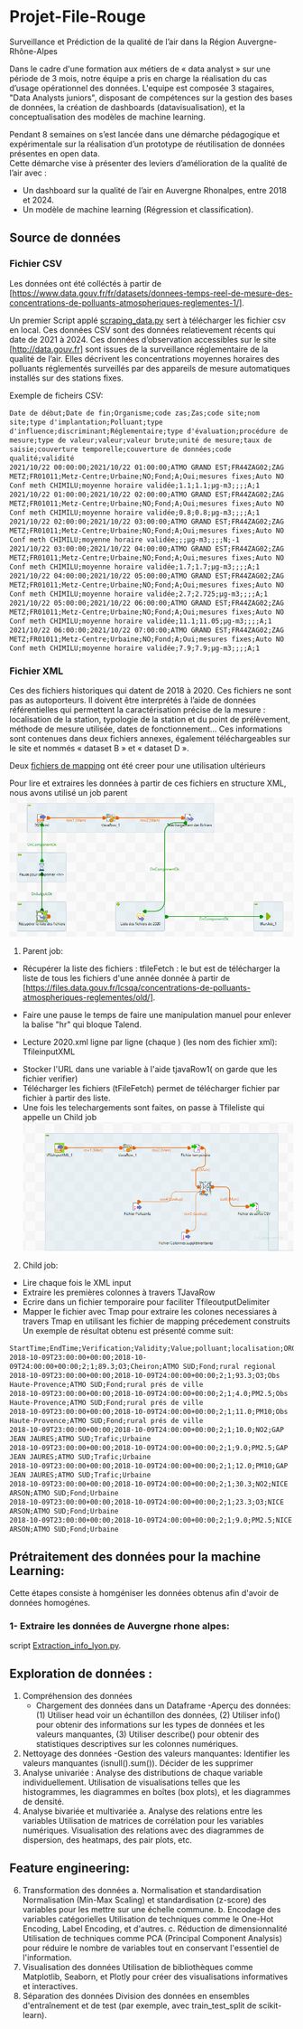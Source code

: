 # Projet-File-Rouge
Surveillance et Prédiction de la qualité de l’air dans la Région Auvergne-Rhône-Alpes​

Dans le cadre d'une formation aux métiers de « data analyst » sur une période de 3 mois, notre équipe a pris  en charge la réalisation du cas d’usage opérationnel des données. 
L'equipe est composée 3 stagaires, "Data Analysts juniors", disposant de compétences sur la gestion des bases de données, la création de dashboards (datavisualisation), et la conceptualisation des modèles de machine learning.

Pendant 8 semaines on s’est lancée dans une démarche pédagogique et expérimentale sur la réalisation d’un prototype de réutilisation de données présentes en open data.  
Cette démarche vise à présenter des leviers d’amélioration de la qualité de l’air avec  :

- Un dashboard sur la qualité de l’air en Auvergne Rhonalpes, entre 2018 et 2024.
- Un modèle de machine learning (Régression et classification).

## Source de données
### Fichier CSV
Les données ont été colléctés à partir de [https://www.data.gouv.fr/fr/datasets/donnees-temps-reel-de-mesure-des-concentrations-de-polluants-atmospheriques-reglementes-1/].

Un premier Script applé [scraping_data.py](./Notebook/scraping_data.py) sert à télécharger les fichier csv en local. Ces données CSV sont des données relatievement récents qui date de 2021 à 2024.
Ces données d’observation accessibles sur le site [http://data.gouv.fr] sont issues de la surveillance réglementaire de la qualité de l’air. Elles décrivent les concentrations moyennes horaires des polluants réglementés surveillés par des appareils de mesure automatiques installés sur des stations fixes.

Exemple de ficheirs CSV: 


```
Date de début;Date de fin;Organisme;code zas;Zas;code site;nom site;type d'implantation;Polluant;type d'influence;discriminant;Réglementaire;type d'évaluation;procédure de mesure;type de valeur;valeur;valeur brute;unité de mesure;taux de saisie;couverture temporelle;couverture de données;code qualité;validité
2021/10/22 00:00:00;2021/10/22 01:00:00;ATMO GRAND EST;FR44ZAG02;ZAG METZ;FR01011;Metz-Centre;Urbaine;NO;Fond;A;Oui;mesures fixes;Auto NO Conf meth CHIMILU;moyenne horaire validée;1.1;1.1;µg-m3;;;;A;1
2021/10/22 01:00:00;2021/10/22 02:00:00;ATMO GRAND EST;FR44ZAG02;ZAG METZ;FR01011;Metz-Centre;Urbaine;NO;Fond;A;Oui;mesures fixes;Auto NO Conf meth CHIMILU;moyenne horaire validée;0.8;0.8;µg-m3;;;;A;1
2021/10/22 02:00:00;2021/10/22 03:00:00;ATMO GRAND EST;FR44ZAG02;ZAG METZ;FR01011;Metz-Centre;Urbaine;NO;Fond;A;Oui;mesures fixes;Auto NO Conf meth CHIMILU;moyenne horaire validée;;;µg-m3;;;;N;-1
2021/10/22 03:00:00;2021/10/22 04:00:00;ATMO GRAND EST;FR44ZAG02;ZAG METZ;FR01011;Metz-Centre;Urbaine;NO;Fond;A;Oui;mesures fixes;Auto NO Conf meth CHIMILU;moyenne horaire validée;1.7;1.7;µg-m3;;;;A;1
2021/10/22 04:00:00;2021/10/22 05:00:00;ATMO GRAND EST;FR44ZAG02;ZAG METZ;FR01011;Metz-Centre;Urbaine;NO;Fond;A;Oui;mesures fixes;Auto NO Conf meth CHIMILU;moyenne horaire validée;2.7;2.725;µg-m3;;;;A;1
2021/10/22 05:00:00;2021/10/22 06:00:00;ATMO GRAND EST;FR44ZAG02;ZAG METZ;FR01011;Metz-Centre;Urbaine;NO;Fond;A;Oui;mesures fixes;Auto NO Conf meth CHIMILU;moyenne horaire validée;11.1;11.05;µg-m3;;;;A;1
2021/10/22 06:00:00;2021/10/22 07:00:00;ATMO GRAND EST;FR44ZAG02;ZAG METZ;FR01011;Metz-Centre;Urbaine;NO;Fond;A;Oui;mesures fixes;Auto NO Conf meth CHIMILU;moyenne horaire validée;7.9;7.9;µg-m3;;;;A;1
```



### Fichier XML

Ces des fichiers historiques qui datent de 2018 à 2020. Ces fichiers  ne sont pas as autoporteurs. Il doivent être interprétés à l’aide de données référentielles qui permettent la caractérisation précise de la mesure : localisation de la station, typologie de la station et du point de prélèvement, méthode de mesure utilisée, dates de fonctionnement… Ces informations sont contenues dans deux fichiers annexes, également téléchargeables sur le site et nommés « dataset B » et « dataset D ».

Deux [fichiers de mapping](https://github.com/MALEKHAJJEM/Projet-File-Rouge/tree/main/Fichier%20de%20Mapping) ont été creer pour une utilisation ultérieurs 

Pour lire et extraires les données à partir de ces fichiers en structure XML, nous avons utilisé un job parent ![New data](./image/Job%20parant.png "Talend Parent")

1. Parent job:
   
-  Récupérer la liste des fichiers : tfileFetch : le but est de télécharger la liste de tous les fichiers d'une année donnée à partir de [https://files.data.gouv.fr/lcsqa/concentrations-de-polluants-atmospheriques-reglementes/old/].
*  Faire une pause le temps de faire une manipulation manuel pour enlever la balise "hr" qui bloque Talend.
+ Lecture 2020.xml ligne par ligne (chaque <a>) (les nom des fichier xml): TfileinputXML
- Stocker l'URL dans une variable à l'aide tjavaRow1( on garde que les fichier verifier)
- Télécharger les fichiers (tFileFetch) permet de télécharger fichier par fichier à partir des liste.
- Une fois les telechargements sont faites, on passe à Tfileliste qui appelle un Child job ![New data](./image/Jobchild.png "Talend child")

2. Child job:
- Lire chaque fois le XML input
- Extraire les premières colonnes à travers TJavaRow 
- Ecrire dans un fichier temporaire pour faciliter TfileoutputDelimiter
- Mapper le fichier avec Tmap pour extraire les colones necessiares à travers Tmap en utilisant les fichier de mapping précedement construits
Un exemple de résultat obtenu est présenté comme suit:
```
StartTime;EndTime;Verification;Validity;Value;polluant;localisation;ORGANISME;RelevantEmissions;typologie
2018-10-09T23:00:00+00:00;2018-10-09T24:00:00+00:00;2;1;89.3;O3;Cheiron;ATMO SUD;Fond;rural regional
2018-10-09T23:00:00+00:00;2018-10-09T24:00:00+00:00;2;1;93.3;O3;Obs Haute-Provence;ATMO SUD;Fond;rural prés de ville
2018-10-09T23:00:00+00:00;2018-10-09T24:00:00+00:00;2;1;4.0;PM2.5;Obs Haute-Provence;ATMO SUD;Fond;rural prés de ville
2018-10-09T23:00:00+00:00;2018-10-09T24:00:00+00:00;2;1;11.0;PM10;Obs Haute-Provence;ATMO SUD;Fond;rural prés de ville
2018-10-09T23:00:00+00:00;2018-10-09T24:00:00+00:00;2;1;10.0;NO2;GAP JEAN JAURES;ATMO SUD;Trafic;Urbaine
2018-10-09T23:00:00+00:00;2018-10-09T24:00:00+00:00;2;1;9.0;PM2.5;GAP JEAN JAURES;ATMO SUD;Trafic;Urbaine
2018-10-09T23:00:00+00:00;2018-10-09T24:00:00+00:00;2;1;12.0;PM10;GAP JEAN JAURES;ATMO SUD;Trafic;Urbaine
2018-10-09T23:00:00+00:00;2018-10-09T24:00:00+00:00;2;1;30.3;NO2;NICE ARSON;ATMO SUD;Fond;Urbaine
2018-10-09T23:00:00+00:00;2018-10-09T24:00:00+00:00;2;1;23.3;O3;NICE ARSON;ATMO SUD;Fond;Urbaine
2018-10-09T23:00:00+00:00;2018-10-09T24:00:00+00:00;2;1;9.0;PM2.5;NICE ARSON;ATMO SUD;Fond;Urbaine
```
## Prétraitement des données pour la machine Learning:

Cette étapes consiste à homgéniser les données obtenus afin d'avoir de données homogénes. 
### 1- Extraire les données de Auvergne rhone alpes:
script [Extraction_info_lyon.py](./Notebook/scraping_data.py).

## Exploration de données :

1. Compréhension des données
   - Chargement des données dans un Dataframe
   -Aperçu des données: (1) Utiliser head voir un échantillon des données, (2) Utiliser info() pour obtenir des informations sur les types de données et les valeurs manquantes, (3) Utiliser describe() pour obtenir des statistiques descriptives sur les colonnes numériques.
2. Nettoyage des données
  -Gestion des valeurs manquantes: Identifier les valeurs manquantes (isnull().sum()).
Décider de les supprimer 
4. Analyse univariée : Analyse des distributions de chaque variable individuellement.
Utilisation de visualisations telles que les histogrammes, les diagrammes en boîtes (box plots), et les diagrammes de densité.
5. Analyse bivariée et multivariée
a. Analyse des relations entre les variables
Utilisation de matrices de corrélation pour les variables numériques.
Visualisation des relations avec des diagrammes de dispersion, des heatmaps, des pair plots, etc.

## Feature engineering:
6. Transformation des données
a. Normalisation et standardisation
Normalisation (Min-Max Scaling) et standardisation (z-score) des variables pour les mettre sur une échelle commune.
b. Encodage des variables catégorielles
Utilisation de techniques comme le One-Hot Encoding, Label Encoding, et d'autres.
c. Réduction de dimensionnalité
Utilisation de techniques comme PCA (Principal Component Analysis) pour réduire le nombre de variables tout en conservant l'essentiel de l'information.
7. Visualisation des données
Utilisation de bibliothèques comme Matplotlib, Seaborn, et Plotly pour créer des visualisations informatives et interactives.
8. Séparation des données
Division des données en ensembles d'entraînement et de test (par exemple, avec train_test_split de scikit-learn).





